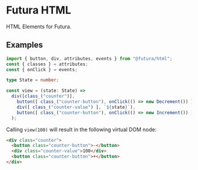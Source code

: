 # Futura HTML

HTML Elements for Futura.

## Examples

```typescript
import { button, div, attributes, events } from "@futura/html";
const { classes } = attributes;
const { onClick } = events;

type State = number;

const view = (state: State) =>
  div([class_("counter")],
    button([ class_("counter-button"), onClick(() => new Decrement()) ], "-"),
    div([ class_("counter-value") ], `${state}`),
    button([ class_("counter-button"), onClick(() => new Increment()) ], "+"),
  );
```

Calling `view(100)` will result in the following virtual DOM node:

```html
<div class="counter">
  <button class="counter-button">-</button>
  <div class="counter-value">100</div>
  <button class="counter-button">+</button>
</div>
```
